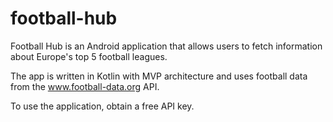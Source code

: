 # football-hub
Football Hub is an Android application that allows users to fetch information about Europe's top 5 football leagues.

The app is written in Kotlin with MVP architecture and uses football data from the www.football-data.org API.

To use the application, obtain a free API key.
